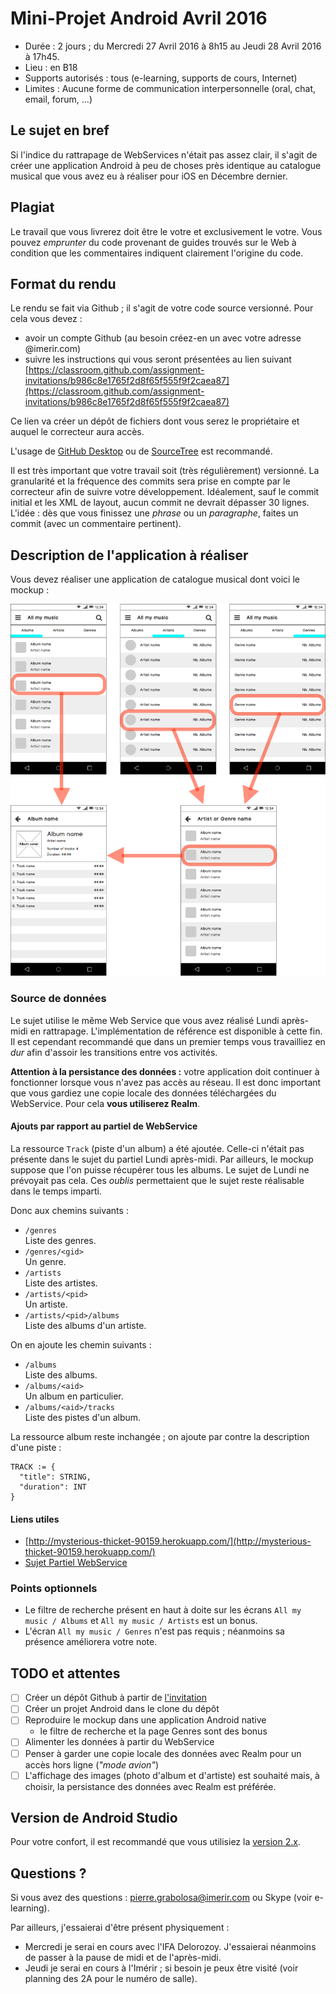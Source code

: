 # Mini-Projet Android Avril 2016

  * Durée : 2 jours ; du Mercredi 27 Avril 2016 à 8h15 au Jeudi 28 Avril 2016 à 17h45.
  * Lieu : en B18
  * Supports autorisés : tous (e-learning, supports de cours, Internet)
  * Limites : Aucune forme de communication interpersonnelle (oral, chat, email, forum, …)

## Le sujet en bref

Si l'indice du rattrapage de WebServices n'était pas assez clair, il s'agit de créer une application Android à peu de choses près identique au catalogue musical que vous avez eu à réaliser pour iOS en Décembre dernier.

## Plagiat

Le travail que vous livrerez doit être le votre et exclusivement le votre. Vous pouvez *emprunter* du code provenant de guides trouvés sur le Web à condition que les commentaires indiquent clairement l'origine du code.

## Format du rendu

Le rendu se fait via Github ; il s'agit de votre code source versionné. Pour cela vous devez :

  * avoir un compte Github (au besoin créez-en un avec votre adresse @imerir.com)
  * suivre les instructions qui vous seront présentées au lien suivant [https://classroom.github.com/assignment-invitations/b986c8e1765f2d8f65f555f9f2caea87](https://classroom.github.com/assignment-invitations/b986c8e1765f2d8f65f555f9f2caea87)

Ce lien va créer un dépôt de fichiers dont vous serez le propriétaire et auquel le correcteur aura accès.

L'usage de [GitHub Desktop](https://desktop.github.com) ou de [SourceTree](http://sourcetreeapp.com/) est recommandé.

Il est très important que votre travail soit (très régulièrement) versionné. La granularité et la fréquence des commits sera prise en compte par le correcteur afin de suivre votre développement. Idéalement, sauf le commit initial et les XML de layout, aucun commit ne devrait dépasser 30 lignes. L'idée : dès que vous finissez une *phrase* ou un *paragraphe*, faites un commit (avec un commentaire pertinent).

## Description de l'application à réaliser

Vous devez réaliser une application de catalogue musical dont voici le mockup :

![Mockup](docs/mockup.png)

### Source de données

Le sujet utilise le même Web Service que vous avez réalisé Lundi après-midi en rattrapage. L'implémentation de référence est disponible à cette fin. Il est cependant recommandé que dans un premier temps vous travailliez en *dur* afin d'assoir les transitions entre vos activités.

**Attention à la persistance des données :** votre application doit continuer à fonctionner lorsque vous n'avez pas accès au réseau. Il est donc important que vous gardiez une copie locale des données téléchargées du WebService. Pour cela **vous utiliserez Realm**.

#### Ajouts par rapport au partiel de WebService

La ressource `Track` (piste d'un album) a été ajoutée. Celle-ci n'était pas présente dans le sujet du partiel Lundi après-midi. Par ailleurs, le mockup suppose que l'on puisse récupérer tous les albums. Le sujet de Lundi ne prévoyait pas cela. Ces *oublis* permettaient que le sujet reste réalisable dans le temps imparti.

Donc aux chemins suivants :

  * `/genres`  
    Liste des genres.
  * `/genres/<gid>`  
    Un genre.
  * `/artists`  
    Liste des artistes.
  * `/artists/<pid>`  
    Un artiste.
  * `/artists/<pid>/albums`  
    Liste des albums d'un artiste.
    
On en ajoute les chemin suivants :

  * `/albums`  
    Liste des albums.
  * `/albums/<aid>`  
    Un album en particulier.
  * `/albums/<aid>/tracks`  
    Liste des pistes d'un album.

La ressource album reste inchangée ; on ajoute par contre la description d'une piste : 

    TRACK := {
      "title": STRING,
      "duration": INT
    }


#### Liens utiles

  * [http://mysterious-thicket-90159.herokuapp.com/](http://mysterious-thicket-90159.herokuapp.com/)
  * [Sujet Partiel WebService](https://e-learning.imerir.com/mod/page/view.php?id=9939)

### Points optionnels

  * Le filtre de recherche présent en haut à doite sur les écrans `All my music / Albums` et `All my music / Artists` est un bonus.
  * L'écran `All my music / Genres` n'est pas requis ; néanmoins sa présence améliorera votre note.

## TODO et attentes

  - [ ] Créer un dépôt Github à partir de [l'invitation](https://classroom.github.com/assignment-invitations/b986c8e1765f2d8f65f555f9f2caea87)
  - [ ] Créer un projet Android dans le clone du dépôt
  - [ ] Reproduire le mockup dans une application Android native
    - le filtre de recherche et la page Genres sont des bonus
  - [ ] Alimenter les données à partir du WebService
  - [ ] Penser à garder une copie locale des données avec Realm pour un accès hors ligne (*"mode avion"*)
  - [ ] L'affichage des images (photo d'album et d'artiste) est souhaité mais, à choisir, la persistance des données avec Realm est préférée.

## Version de Android Studio

Pour votre confort, il est recommandé que vous utilisiez la [version 2.x](http://developer.android.com/sdk/index.html).

## Questions ?

Si vous avez des questions : [pierre.grabolosa@imerir.com](mailto:pierre.grabolosa@imerir.com) ou Skype (voir e-learning).

Par ailleurs, j'essaierai d'être présent physiquement :

  * Mercredi je serai en cours avec l'IFA Delorozoy. J'essaierai néanmoins de passer à la pause de midi et de l'après-midi.
  * Jeudi je serai en cours à l'Imérir ; si besoin je peux être visité (voir planning des 2A pour le numéro de salle).

